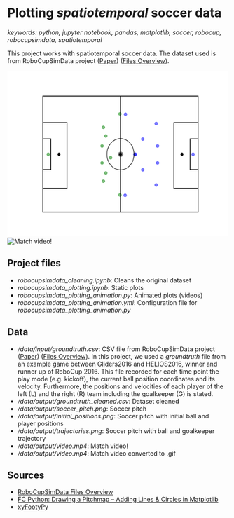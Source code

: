 # Plotting *spatiotemporal* soccer data

*keywords: python, jupyter notebook, pandas, matplotlib, soccer, robocup, robocupsimdata, spatiotemporal*

This project works with spatiotemporal soccer data. The dataset used is from RoboCupSimData project ([Paper](https://arxiv.org/pdf/1711.01703.pdf)) ([Files Overview](http://oliver.obst.eu/data/RoboCupSimData/overview.html)). 

![Initial positions](data/output/initial_positions.png?raw=true "Initial positions")
![Match video!](data/output/video.gif?raw=true "Match video!")

## Project files
*  *robocupsimdata_cleaning.ipynb*: Cleans the original dataset
*  *robocupsimdata_plotting.ipynb*: Static plots
*  *robocupsimdata_plotting_animation.py*: Animated plots (videos)
*  *robocupsimdata_plotting_animation.yml*: Configuration file for *robocupsimdata_plotting_animation.py*

## Data
*  */data/input/groundtruth.csv*:  CSV file from RoboCupSimData project ([Paper](https://arxiv.org/pdf/1711.01703.pdf)) ([Files Overview](http://oliver.obst.eu/data/RoboCupSimData/overview.html)). In this project, we used a *groundtruth* file from an example game between Gliders2016 and HELIOS2016, winner and runner up of RoboCup 2016. This file recorded for each time point the play mode (e.g. kickoff), the current ball position coordinates and its velocity. Furthermore, the positions and velocities of each player of the left (L) and the right (R) team including the goalkeeper (G) is stated.
*  */data/output/groundtruth_cleaned.csv*: Dataset cleaned 
* */data/output/soccer_pitch.png*: Soccer pitch
* */data/output/initial_positions.png*: Soccer pitch with initial ball and player positions
* */data/output/trajectories.png*: Soccer pitch with ball and goalkeeper trajectory 
*  */data/output/video.mp4*: Match video!
*  */data/output/video.mp4*: Match video converted to .gif

## Sources
  * [RoboCupSimData Files Overview](http://oliver.obst.eu/data/RoboCupSimData/overview.html)
  * [FC Python: Drawing a Pitchmap – Adding Lines & Circles in Matplotlib](https://fcpython.com/visualisation/drawing-pitchmap-adding-lines-circles-matplotlib)
  * [xyFootyPy](https://github.com/znstrider/xyFootyPy)